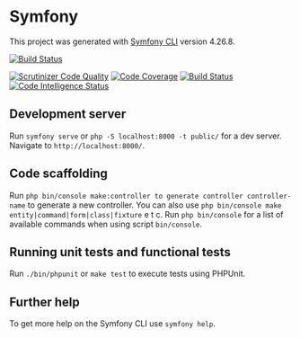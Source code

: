 # Symfony

This project was generated with [Symfony CLI](https://symfony.com/download) version 4.26.8.

[![Build Status](https://travis-ci.com/kati18/mvc-framework.svg?branch=master)](https://travis-ci.com/kati18/mvc-framework)

[![Scrutinizer Code Quality](https://scrutinizer-ci.com/g/kati18/mvc-framework/badges/quality-score.png?b=master)](https://scrutinizer-ci.com/g/kati18/mvc-framework/?branch=master)
[![Code Coverage](https://scrutinizer-ci.com/g/kati18/mvc-framework/badges/coverage.png?b=master)](https://scrutinizer-ci.com/g/kati18/mvc-framework/?branch=master)
[![Build Status](https://scrutinizer-ci.com/g/kati18/mvc-framework/badges/build.png?b=master)](https://scrutinizer-ci.com/g/kati18/mvc-framework/build-status/master)
[![Code Intelligence Status](https://scrutinizer-ci.com/g/kati18/mvc-framework/badges/code-intelligence.svg?b=master)](https://scrutinizer-ci.com/code-intelligence)

## Development server

Run `symfony serve` or `php -S localhost:8000 -t public/` for a dev server. Navigate to `http://localhost:8000/`.


## Code scaffolding

Run `php bin/console make:controller to generate controller controller-name` to generate a new controller. You can also use `php bin/console make entity|command|form|class|fixture` e t c.
Run `php bin/console` for a list of available commands when using script `bin/console`.  


## Running unit tests and functional tests

Run `./bin/phpunit` or `make test` to execute tests using PHPUnit.


## Further help

To get more help on the Symfony CLI use `symfony help`.
